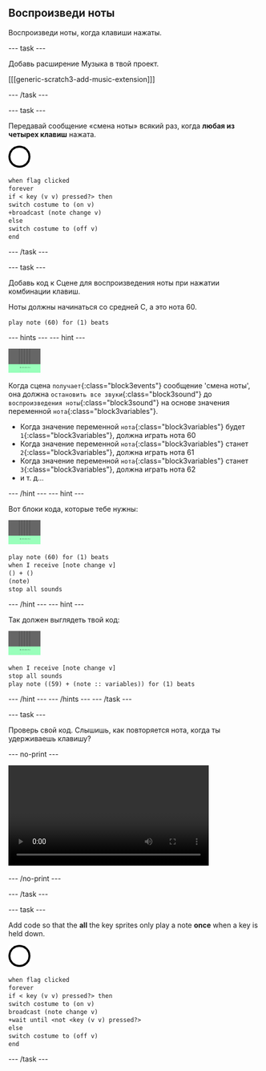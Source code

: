 ## Воспроизведи ноты

Воспроизведи ноты, когда клавиши нажаты.

\--- task \---

Добавь расширение Музыка в твой проект.

[[[generic-scratch3-add-music-extension]]]

\--- /task \---

\--- task \---

Передавай сообщение «смена ноты» всякий раз, когда **любая из четырех клавиш** нажата.

![спрайт 1](images/1.png)

```blocks3
when flag clicked
forever
if < key (v v) pressed?> then
switch costume to (on v)
+broadcast (note change v)
else
switch costume to (off v)
end
```

\--- /task \---

\--- task \---

Добавь код к Сцене для воспроизведения ноты при нажатии комбинации клавиш.

Ноты должны начинаться со средней C, а это нота 60.

```blocks3
play note (60) for (1) beats
```

\--- hints \--- \--- hint \---

![1 спрайт](images/stage.png)

Когда сцена `получает`{:class="block3events"} сообщение 'смена ноты', она должна `остановить все звуки`{:class="block3sound"} до `воспроизведения ноты`{:class="block3sound"} на основе значения переменной `нота`{:class="block3variables"}.

+ Когда значение переменной `нота`{:class="block3variables"} будет `1`{:class="block3variables"}, должна играть нота 60
+ Когда значение переменной `нота`{:class="block3variables"} станет `2`{:class="block3variables"}, должна играть нота 61
+ Когда значение переменной `нота`{:class="block3variables"} станет `3`{:class="block3variables"}, должна играть нота 62
+ и т. д...

\--- /hint \--- \--- hint \---

Вот блоки кода, которые тебе нужны:

![сцена](images/stage.png)

```blocks3
play note (60) for (1) beats
when I receive [note change v]
() + ()
(note)
stop all sounds
```

\--- /hint \--- \--- hint \---

Так должен выглядеть твой код:

![сцена](images/stage.png)

```blocks3
when I receive [note change v]
stop all sounds
play note ((59) + (note :: variables)) for (1) beats
```

\--- /hint \--- \--- /hints \--- \--- /task \---

\--- task \---

Проверь свой код. Слышишь, как повторяется нота, когда ты удерживаешь клавишу?

\--- no-print \---

<video width="400" controls>
  <source src="images/play-note-bug.mp4" type="video/mp4">
  Your browser does not support HTML5 video.
</video>

\--- /no-print \---

\--- /task \---

\--- task \---

Add code so that the **all** the key sprites only play a note **once** when a key is held down.

![1 спрайт](images/1.png)

```blocks3
when flag clicked
forever
if < key (v v) pressed?> then
switch costume to (on v)
broadcast (note change v)
+wait until <not <key (v v) pressed?>
else
switch costume to (off v)
end
```

\--- /task \---